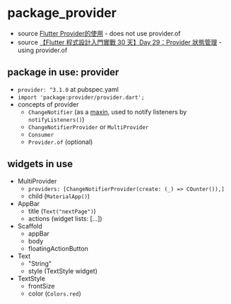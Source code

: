 # package_provider
* source [Flutter Provider的使用](http://tw-hkt.blogspot.com/2019/08/flutter-sharedpreferences.html) - does not use provider.of
* source [【Flutter 程式設計入門實戰 30 天】Day 29：Provider 狀態管理](http://tw-hkt.blogspot.com/2019/11/flutter-30-day-29provider.html) - using provider.of

## package in use: provider
* `provider: ^3.1.0` at pubspec.yaml
* `import 'package:provider/provider.dart';`
* concepts of provider
  * `ChangeNotifier` (as a [maxin](https://stackoverflow.com/questions/21682714/with-keyword-in-dart), used to notify listeners by `notifyListeners()`)
  * `ChangeNotifierProvider` or `MultiProvider` 
  * `Consumer`
  * `Provider.of` (optional)

## widgets in use
* MultiProvider
  * `providers: [ChangeNotifierProvider(create: (_) => COunter()),]`
  * child (`MaterialApp()`)
* AppBar
  * title (`Text("nextPage")`)
  * actions (widget lists: <Widget>[...])
* Scaffold
  * appBar
  * body
  * floatingActionButton
* Text
  * "String"
  * style (TextStyle widget)
* TextStyle
  * frontSize
  * color (`Colors.red`)
